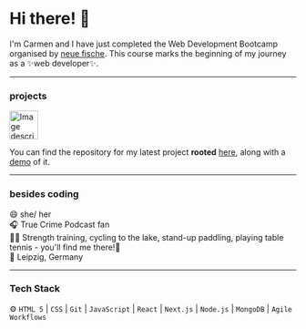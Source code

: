 # Hi there! 👋

I'm Carmen and I have just completed the Web Development Bootcamp organised by [neue fische](https://www.neuefische.de/bootcamp/web-development). This course marks the beginning of my journey as a  ✨web developer✨.

---
### projects

<img src="https://github.com/user-attachments/assets/44c45c59-2993-49b4-b7e5-4d330043d8b8" alt="Image description" width="auto" height="50">

You can find the repository for my latest project **rooted** [here](https://github.com/StephMode/plant-pal), along with a [demo](rooted-capstone.vercel.app/) of it.

---
### besides coding

😄 she/ her  <br>
🎧 True Crime Podcast fan <br>
🏋️‍♀️ Strength training, cycling to the lake, stand-up paddling, playing table tennis - you'll find me there!💚  <br>
📍 Leipzig, Germany 


---

### Tech Stack

 ⚙  `HTML 5` | `CSS` |  `Git` | `JavaScript` | `React` | `Next.js` | `Node.js` | `MongoDB` | `Agile Workflows`











